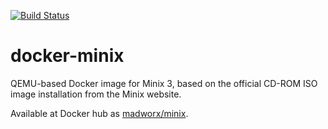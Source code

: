 [![Build Status](https://travis-ci.org/madworx/docker-minix.svg?branch=master)](https://travis-ci.org/madworx/docker-minix)

# docker-minix

QEMU-based Docker image for Minix 3, based on the official CD-ROM ISO image installation from the Minix website.

Available at Docker hub as [madworx/minix](https://hub.docker.com/r/madworx/minix/).
